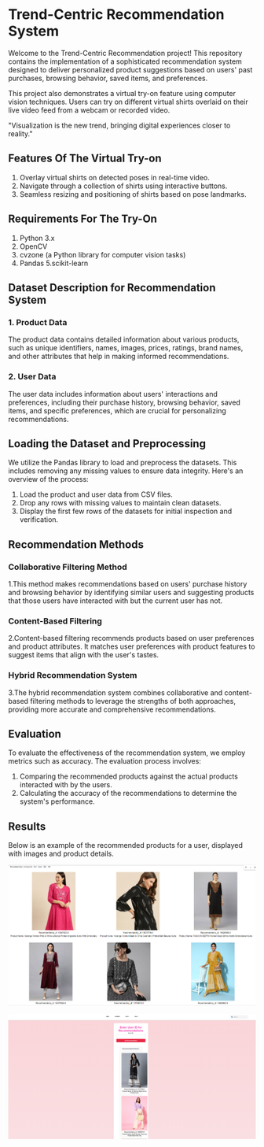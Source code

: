 # Trend-Centric Recommendation System 

Welcome to the Trend-Centric Recommendation project! This repository contains the implementation of a sophisticated recommendation system designed to deliver personalized product suggestions based on users' past purchases, browsing behavior, saved items, and preferences. 

This project also demonstrates a virtual try-on feature using computer vision techniques. Users can try on different virtual shirts overlaid on their live video feed from a webcam or recorded video.

"Visualization is the new trend, bringing digital experiences closer to reality."

## Features Of The Virtual Try-on
1. Overlay virtual shirts on detected poses in real-time video.
2. Navigate through a collection of shirts using interactive buttons.
3. Seamless resizing and positioning of shirts based on pose landmarks.

## Requirements For The Try-On
1. Python 3.x
2. OpenCV
3. cvzone (a Python library for computer vision tasks)
4. Pandas
5.scikit-learn

## Dataset Description for Recommendation System

### 1. Product Data
The product data contains detailed information about various products, such as unique identifiers, names, images, prices, ratings, brand names, and other attributes that help in making informed recommendations.

### 2. User Data
The user data includes information about users' interactions and preferences, including their purchase history, browsing behavior, saved items, and specific preferences, which are crucial for personalizing recommendations.

## Loading the Dataset and Preprocessing

We utilize the Pandas library to load and preprocess the datasets. This includes removing any missing values to ensure data integrity. Here's an overview of the process:

1. Load the product and user data from CSV files.
2. Drop any rows with missing values to maintain clean datasets.
3. Display the first few rows of the datasets for initial inspection and verification.

## Recommendation Methods

### Collaborative Filtering Method
1.This method makes recommendations based on users' purchase history and browsing behavior by identifying similar users and suggesting products that those users have interacted with but the current user has not.

### Content-Based Filtering
2.Content-based filtering recommends products based on user preferences and product attributes. It matches user preferences with product features to suggest items that align with the user's tastes.

### Hybrid Recommendation System
3.The hybrid recommendation system combines collaborative and content-based filtering methods to leverage the strengths of both approaches, providing more accurate and comprehensive recommendations.

## Evaluation

To evaluate the effectiveness of the recommendation system, we employ metrics such as accuracy. The evaluation process involves:
1. Comparing the recommended products against the actual products interacted with by the users.
2. Calculating the accuracy of the recommendations to determine the system's performance.

## Results

Below is an example of the recommended products for a user, displayed with images and product details.

![Recommended Products](img1.png)

![Recommended Products](website.png)

##

